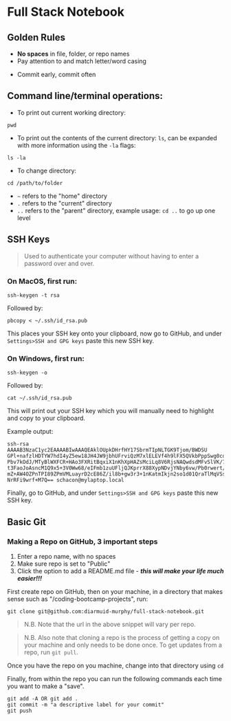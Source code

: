 # Full Stack Notebook

## Golden Rules
* **No spaces** in file, folder, or repo names
* Pay attention to and match letter/word casing 
<!-- * Always `pull` before `push` (when working collaboratively) -->
* Commit early, commit often

## Command line/terminal operations:

* To print out current working directory:
```
pwd
```

* To print out the contents of the current directory: `ls`, can be expanded with more information using the `-la` flags:
```
ls -la
```

* To change directory:
```
cd /path/to/folder
```

* `~` refers to the "home" directory
* `.` refers to the "current" directory
* `..` refers to the "parent" directory, example usage: `cd ..` to go up one level

## SSH Keys

> Used to authenticate your computer without having to enter a password over and over.

### On MacOS, first run:
```
ssh-keygen -t rsa
```

Followed by: 
```
pbcopy < ~/.ssh/id_rsa.pub
```

This places your SSH key onto your clipboard, now go to GitHub, and under `Settings>SSH and GPG keys` paste this new SSH key.

### On Windows, first run:
```
ssh-keygen -o
```

Followed by:
```
cat ~/.ssh/id_rsa.pub
```

This will print out your SSH key which you will manually need to highlight and copy to your clipboard.

Example output: 
```
ssh-rsa AAAAB3NzaC1yc2EAAAABIwAAAQEAklOUpkDHrfHY17SbrmTIpNLTGK9Tjom/BWDSU
GPl+nafzlHDTYW7hdI4yZ5ew18JH4JW9jbhUFrviQzM7xlELEVf4h9lFX5QVkbPppSwg0cda3
Pbv7kOdJ/MTyBlWXFCR+HAo3FXRitBqxiX1nKhXpHAZsMciLq8V6RjsNAQwdsdMFvSlVK/7XA
t3FaoJoAsncM1Q9x5+3V0Ww68/eIFmb1zuUFljQJKprrX88XypNDvjYNby6vw/Pb0rwert/En
mZ+AW4OZPnTPI89ZPmVMLuayrD2cE86Z/il8b+gw3r3+1nKatmIkjn2so1d01QraTlMqVSsbx
NrRFi9wrf+M7Q== schacon@mylaptop.local
```

Finally, go to GitHub, and under `Settings>SSH and GPG keys` paste this new SSH key.

## Basic Git

### Making a Repo on GitHub, 3 important steps
1. Enter a repo name, with no spaces
2. Make sure repo is set to "Public"
3. Click the option to add a README.md file - ***this will make your life much easier!!!***

First create repo on GitHub, then on your machine, in a directory that makes sense such as "/coding-bootcamp-projects", run:
```
git clone git@github.com:diarmuid-murphy/full-stack-notebook.git
``` 

> N.B. Note that the url in the above snippet will vary per repo. 

> N.B. Also note that cloning a repo is the process of getting a copy on your machine and only needs to be done once. To get updates from a repo, run `git pull`.

Once you have the repo on you machine, change into that directory using `cd`

Finally, from within the repo you can run the following commands each time you want to make a "save".

```
git add -A OR git add .
git commit -m "a descriptive label for your commit"
git push
```

<!-- ## Common Errors

* Off by one error eg, `i = 1` vs `i = 0`
* Pluralization/casing eg. `Console.log()` vs `console.log()` or `student` vs `students`
* Wrong/unexpected data types, use `typeof` to confirm data type -->

<!-- https://code.visualstudio.com/docs/setup/mac#_launching-from-the-command-line -->

<!-- https://stackoverflow.com/questions/42606837/how-do-i-use-bash-on-windows-from-the-visual-studio-code-integrated-terminal -->

<!-- https://code.visualstudio.com/docs/setup/mac#_launching-from-the-command-line -->